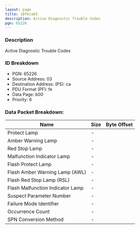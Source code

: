 ```yaml
---
layout: page
title: 18feca03
description: Active Diagnostic Trouble Codes
pgn: 65226
---
```


### Description

Active Diagnostic Trouble Codes

### ID Breakdown
* PGN: 65226
* Source Address: 03
* Destination Address: (PS): ca
* PDU Format (PF): fe
* Data Page: b00
* Priority: 6
### Data Packet Breakdown:

| Name | Size | Byte Offset |
| ---- | ---- | ----------- |
| Protect Lamp | - |  |
| Amber Warning Lamp | - |  |
| Red Stop Lamp | - |  |
| Malfunction Indicator Lamp | - |  |
| Flash Protect Lamp | - |  |
| Flash Amber Warning Lamp (AWL) | - |  |
| Flash Red Stop Lamp (RSL) | - |  |
| Flash Malfunction Indicator Lamp | - |  |
| Suspect Parameter Number | - |  |
| Failure Mode Identifier | - |  |
| Occurrence Count | - |  |
| SPN Conversion Method | - |  |
